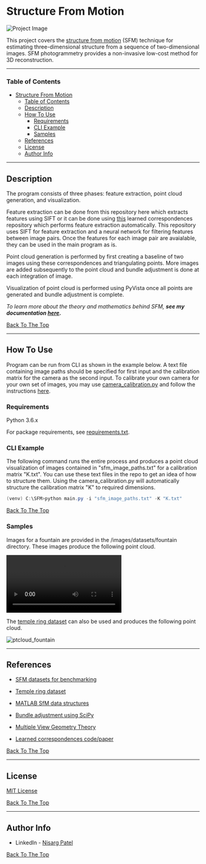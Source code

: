 # Structure From Motion

![Project Image](https://raw.githubusercontent.com/patel-nisarg/Structure_from_motion/main/images/samples/fountain_pt_cloud_compare.PNG)

This project covers the [structure from motion](https://en.wikipedia.org/wiki/Structure_from_motion) (SFM) technique for estimating three-dimensional structure from a sequence of two-dimensional images. SFM photogrammetry provides a non-invasive low-cost method for 3D reconstruction.

---

### Table of Contents

- [Structure From Motion](#structure-from-motion)
    - [Table of Contents](#table-of-contents)
  - [Description](#description)
  - [How To Use](#how-to-use)
    - [Requirements](#requirements)
    - [CLI Example](#cli-example)
    - [Samples](#samples)
  - [References](#references)
  - [License](#license)
  - [Author Info](#author-info)

---

## Description

The program consists of three phases: feature extraction, point cloud generation, and visualization.

Feature extraction can be done from this repository here which extracts features using SIFT or it can be done using [this](https://github.com/patel-nisarg/learned-correspondence-release/blob/master/generate_matches.py) learned correspondences repository which performs feature extraction automatically. This repository uses SIFT for feature extraction and a neural network for filtering features between image pairs. Once the features for each image pair are avaialable, they can be used in the main program as is.

Point cloud generation is performed by first creating a baseline of two images using these correspondences and triangulating points. More images are added subsequently to the point cloud and bundle adjustment is done at each integration of image.

Visualization of point cloud is performed using PyVista once all points are generated and bundle adjustment is complete.

*To learn more about the theory and mathematics behind SFM, **see my documentation [here](https://github.com/patel-nisarg/Structure_from_motion/blob/main/docs/Documentation.pdf).***

[Back To The Top](#read-me-template)

---

## How To Use

Program can be run from CLI as shown in the example below. A text file containing image paths should be specified for first input and the calibration matrix for the camera as the second input. To calibrate your own camera for your own set of images, you may use [camera_calibration.py](https://github.com/patel-nisarg/Structure_from_motion/blob/main/camera_calibration/camera_calibration.py) and follow the instructions [here](https://docs.opencv.org/master/dc/dbb/tutorial_py_calibration.html).


### Requirements
Python 3.6.x

For package requirements, see [requirements.txt](https://github.com/patel-nisarg/Structure_from_motion/blob/main/requirements.txt).

### CLI Example

The following command runs the entire process and produces a point cloud visualization of images contained in "sfm_image_paths.txt" for a calibration matrix "K.txt". You can use these text files in the repo to get an idea of how to structure them. Using the camera_calibration.py will automatically structure the calibration matrix "K" to required dimensions.

```powershell
(venv) C:\SFM>python main.py -i "sfm_image_paths.txt" -K "K.txt"
```


[Back To The Top](#read-me-template)

### Samples

Images for a fountain are provided in the /images/datasets/fountain directory. These images produce the following point cloud.

![ptcloud_fountain](https://github.com/patel-nisarg/Structure_from_motion/blob/main/images/samples/fountain_vid.mp4?raw=true)

The [temple ring dataset](https://vision.middlebury.edu/mview/data/) can also be used and produces the following point cloud. 

![ptcloud_fountain](project-image-url)

---

## References
- [SFM datasets for benchmarking](https://github.com/openMVG/SfM_quality_evaluation)

- [Temple ring dataset](https://vision.middlebury.edu/mview/data/)

- [MATLAB SfM data structures](https://www.mathworks.com/help/vision/structure-from-motion-and-visual-slam.html)

- [Bundle adjustment using SciPy](https://github.com/patel-nisarg/Structure_from_motion/blob/main/camera_calibration/camera_calibration.py)

- [Multiple View Geometry Theory](https://books.google.ca/books/about/Multiple_View_Geometry_in_Computer_Visio.html?id=si3R3Pfa98QC&source=kp_book_description&redir_esc=y)

- [Learned correspondences code/paper](https://github.com/vcg-uvic/learned-correspondence-release)

[Back To The Top](#read-me-template)

---

## License

[MIT License](https://github.com/patel-nisarg/Structure_from_motion/blob/main/LICENSE)



[Back To The Top](#read-me-template)

---

## Author Info


- LinkedIn - [Nisarg Patel](www.linkedin.com/in/nisarg-patel-52202a158)

[Back To The Top](#read-me-template)
